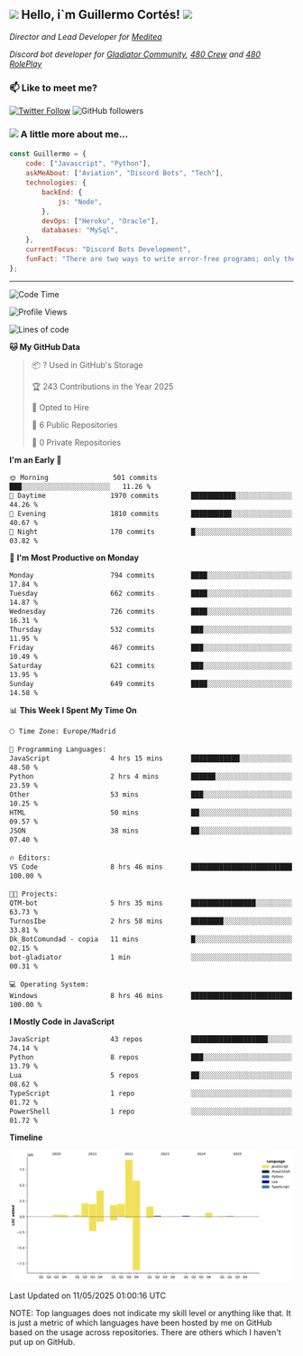 <h2><img src="https://emojis.slackmojis.com/emojis/images/1531849430/4246/blob-sunglasses.gif?1531849430" width="30"/> Hello, i`m Guillermo Cortés! <img src="https://media.giphy.com/media/PiuVH04cd9JcmqqWKK/giphy.gif" width="50"></h2>
<p><em>Director and Lead Developer for <a href="https://mediteavirtual.es/">Meditea</a>
</em></p>
<p><em>Discord bot developer for <a href="https://discord.comunidadgladiator.com">Gladiator Community</a>, <a href="https://discord.gg/UpvpkUbGdA">480 Crew</a> and <a href="https://discord.gg/dmMRQgH3tu">480 RolePlay</a>
</em></p>

### 📫 Like to meet me?

[![Twitter Follow](https://img.shields.io/twitter/follow/concara3443?label=Follow)](https://twitter.com/intent/follow?screen_name=concara3443)
![GitHub followers](https://img.shields.io/github/followers/concara3443?label=Follow&style=social)

### <img src="https://media.giphy.com/media/WFZvB7VIXBgiz3oDXE/giphy.gif" width="50"> A little more about me...  

```javascript
const Guillermo = {
    code: ["Javascript", "Python"],
    askMeAbout: ["Aviation", "Discord Bots", "Tech"],
    technologies: {
        backEnd: {
            js: "Node",
        },
        devOps: ["Heroku", "Oracle"],
        databases: "MySql",
    },
    currentFocus: "Discord Bots Development",
    funFact: "There are two ways to write error-free programs; only the third one works"
};
```

---

<!--START_SECTION:waka-->
![Code Time](http://img.shields.io/badge/Code%20Time-606%20hrs%2037%20mins-blue)

![Profile Views](http://img.shields.io/badge/Profile%20Views-0-blue)

![Lines of code](https://img.shields.io/badge/From%20Hello%20World%20I%27ve%20Written-29.8%20million%20lines%20of%20code-blue)

**🐱 My GitHub Data** 

> 📦 ? Used in GitHub's Storage 
 > 
> 🏆 243 Contributions in the Year 2025
 > 
> 💼 Opted to Hire
 > 
> 📜 6 Public Repositories 
 > 
> 🔑 0 Private Repositories 
 > 
**I'm an Early 🐤** 

```text
🌞 Morning                501 commits         ███░░░░░░░░░░░░░░░░░░░░░░   11.26 % 
🌆 Daytime                1970 commits        ███████████░░░░░░░░░░░░░░   44.26 % 
🌃 Evening                1810 commits        ██████████░░░░░░░░░░░░░░░   40.67 % 
🌙 Night                  170 commits         █░░░░░░░░░░░░░░░░░░░░░░░░   03.82 % 
```
📅 **I'm Most Productive on Monday** 

```text
Monday                   794 commits         ████░░░░░░░░░░░░░░░░░░░░░   17.84 % 
Tuesday                  662 commits         ████░░░░░░░░░░░░░░░░░░░░░   14.87 % 
Wednesday                726 commits         ████░░░░░░░░░░░░░░░░░░░░░   16.31 % 
Thursday                 532 commits         ███░░░░░░░░░░░░░░░░░░░░░░   11.95 % 
Friday                   467 commits         ███░░░░░░░░░░░░░░░░░░░░░░   10.49 % 
Saturday                 621 commits         ███░░░░░░░░░░░░░░░░░░░░░░   13.95 % 
Sunday                   649 commits         ████░░░░░░░░░░░░░░░░░░░░░   14.58 % 
```


📊 **This Week I Spent My Time On** 

```text
🕑︎ Time Zone: Europe/Madrid

💬 Programming Languages: 
JavaScript               4 hrs 15 mins       ████████████░░░░░░░░░░░░░   48.50 % 
Python                   2 hrs 4 mins        ██████░░░░░░░░░░░░░░░░░░░   23.59 % 
Other                    53 mins             ███░░░░░░░░░░░░░░░░░░░░░░   10.25 % 
HTML                     50 mins             ██░░░░░░░░░░░░░░░░░░░░░░░   09.57 % 
JSON                     38 mins             ██░░░░░░░░░░░░░░░░░░░░░░░   07.40 % 

🔥 Editors: 
VS Code                  8 hrs 46 mins       █████████████████████████   100.00 % 

🐱‍💻 Projects: 
QTM-bot                  5 hrs 35 mins       ████████████████░░░░░░░░░   63.73 % 
TurnosIbe                2 hrs 58 mins       ████████░░░░░░░░░░░░░░░░░   33.81 % 
Dk_BotComundad - copia   11 mins             █░░░░░░░░░░░░░░░░░░░░░░░░   02.15 % 
bot-gladiator            1 min               ░░░░░░░░░░░░░░░░░░░░░░░░░   00.31 % 

💻 Operating System: 
Windows                  8 hrs 46 mins       █████████████████████████   100.00 % 
```

**I Mostly Code in JavaScript** 

```text
JavaScript               43 repos            ███████████████████░░░░░░   74.14 % 
Python                   8 repos             ███░░░░░░░░░░░░░░░░░░░░░░   13.79 % 
Lua                      5 repos             ██░░░░░░░░░░░░░░░░░░░░░░░   08.62 % 
TypeScript               1 repo              ░░░░░░░░░░░░░░░░░░░░░░░░░   01.72 % 
PowerShell               1 repo              ░░░░░░░░░░░░░░░░░░░░░░░░░   01.72 % 
```



**Timeline**

![Lines of Code chart](https://raw.githubusercontent.com/Concara3443/Concara3443/main/assets/bar_graph.png)


 Last Updated on 11/05/2025 01:00:16 UTC
<!--END_SECTION:waka-->

NOTE: Top languages does not indicate my skill level or anything like that. It is just a metric of which languages have been hosted by me on GitHub based on the usage across repositories. There are others which I haven't put up on GitHub.
